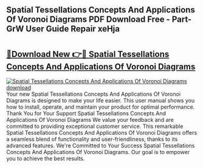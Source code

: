 ## Spatial Tessellations Concepts And Applications Of Voronoi Diagrams PDF Download Free - Part-GrW User Guide Repair xeHja

# <h2><a href="http://dflsamg.blite.top/?on=Spatial+Tessellations+Concepts+And+Applications+Of+Voronoi+Diagrams">🔗Download New 👉🔴 Spatial Tessellations Concepts And Applications Of Voronoi Diagrams</a></h2>

[![Spatial Tessellations Concepts And Applications Of Voronoi Diagrams download](https://i.imgur.com/lujVjoI.png)](http://dflsamg.blite.top/?on=Spatial+Tessellations+Concepts+And+Applications+Of+Voronoi+Diagrams)
Your new Spatial Tessellations Concepts And Applications Of Voronoi Diagrams is designed to make your life easier. This user manual shows you how to install, operate, and maintain your product for optimal performance. Thank You for Your Support Spatial Tessellations Concepts And Applications Of Voronoi Diagrams We value your feedback and are committed to providing exceptional customer service. This remarkable Spatial Tessellations Concepts And Applications Of Voronoi Diagrams offers a seamless blend of functionality and user-friendliness, thanks to its advanced features. We're Committed to Your Success Spatial Tessellations Concepts And Applications Of Voronoi Diagrams. Our goal is to empower you to achieve the best results.
